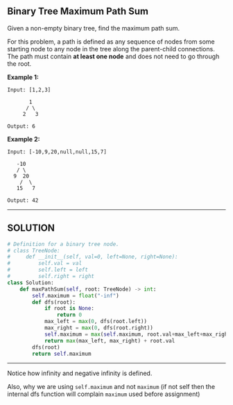 ## Binary Tree Maximum Path Sum

Given a non-empty binary tree, find the maximum path sum.

For this problem, a path is defined as any sequence of nodes from some starting node to any node in the tree along the parent-child connections. The path must contain __at least one node__ and does not need to go through the root.

__Example 1:__
```
Input: [1,2,3]

       1
      / \
     2   3

Output: 6
```
__Example 2:__
```
Input: [-10,9,20,null,null,15,7]

   -10
   / \
  9  20
    /  \
   15   7

Output: 42
```
---

## SOLUTION

```python
# Definition for a binary tree node.
# class TreeNode:
#     def __init__(self, val=0, left=None, right=None):
#         self.val = val
#         self.left = left
#         self.right = right
class Solution:
    def maxPathSum(self, root: TreeNode) -> int:
        self.maximum = float("-inf")
        def dfs(root):
            if root is None:
                return 0
            max_left = max(0, dfs(root.left))
            max_right = max(0, dfs(root.right))
            self.maximum = max(self.maximum, root.val+max_left+max_right)
            return max(max_left, max_right) + root.val
        dfs(root)
        return self.maximum
```
---

Notice how infinity and negative infinity is defined.

Also, why we are using `self.maximum` and not `maximum` (if not self then the internal dfs function will complain `maximum` used before assignment)
